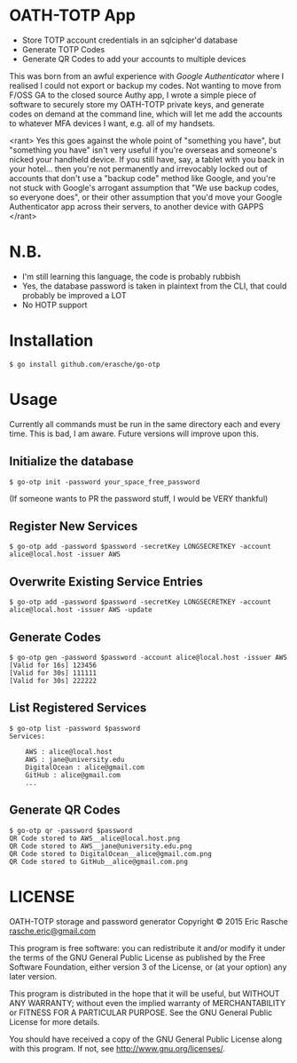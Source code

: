 # OATH-TOTP App

- Store TOTP account credentials in an sqlcipher'd database
- Generate TOTP Codes
- Generate QR Codes to add your accounts to multiple devices

This was born from an awful experience with *Google Authenticator* where I
realised I could not export or backup my codes. Not wanting to move from F/OSS
GA to the closed source Authy app, I wrote a simple piece of software to
securely store my OATH-TOTP private keys, and generate codes on demand at the
command line, which will let me add the accounts to whatever MFA devices I
want, e.g. all of my handsets.

&lt;rant&gt;
Yes this goes against the whole point of "something you have", but "something
you have" isn't very useful if you're overseas and someone's nicked your
handheld device. If you still have, say, a tablet with you back in your
hotel... then you're not permanently and irrevocably locked out of accounts
that don't use a "backup code" method like Google, and you're not stuck with
Google's arrogant assumption that "We use backup codes, so everyone does", or
their other assumption that you'd move your Google Authenticator app across
their servers, to another device with GAPPS
&lt;/rant&gt;

# N.B.

- I'm still learning this language, the code is probably rubbish
- Yes, the database password is taken in plaintext from the CLI, that could
  probably be improved a LOT
- No HOTP support

# Installation

```console
$ go install github.com/erasche/go-otp
```

# Usage

Currently all commands must be run in the same directory each and every time.
This is bad, I am aware. Future versions will improve upon this.

## Initialize the database

```console
$ go-otp init -password your_space_free_password
```

(If someone wants to PR the password stuff, I would be VERY thankful)

## Register New Services

```console
$ go-otp add -password $password -secretKey LONGSECRETKEY -account alice@local.host -issuer AWS
```

## Overwrite Existing Service Entries

```console
$ go-otp add -password $password -secretKey LONGSECRETKEY -account alice@local.host -issuer AWS -update
```

## Generate Codes

```console
$ go-otp gen -password $password -account alice@local.host -issuer AWS
[Valid for 16s] 123456
[Valid for 30s] 111111
[Valid for 30s] 222222
```

## List Registered Services

```console
$ go-otp list -password $password
Services:

    AWS : alice@local.host
    AWS : jane@university.edu
    DigitalOcean : alice@gmail.com
    GitHub : alice@gmail.com
    ...
```

## Generate QR Codes

```console
$ go-otp qr -password $password
QR Code stored to AWS__alice@local.host.png
QR Code stored to AWS__jane@university.edu.png
QR Code stored to DigitalOcean__alice@gmail.com.png
QR Code stored to GitHub__alice@gmail.com.png
```

# LICENSE

OATH-TOTP storage and password generator
Copyright © 2015 Eric Rasche <rasche.eric@gmail.com>

This program is free software: you can redistribute it and/or modify
it under the terms of the GNU General Public License as published by
the Free Software Foundation, either version 3 of the License, or
(at your option) any later version.

This program is distributed in the hope that it will be useful,
but WITHOUT ANY WARRANTY; without even the implied warranty of
MERCHANTABILITY or FITNESS FOR A PARTICULAR PURPOSE.  See the
GNU General Public License for more details.

You should have received a copy of the GNU General Public License
along with this program.  If not, see <http://www.gnu.org/licenses/>.

